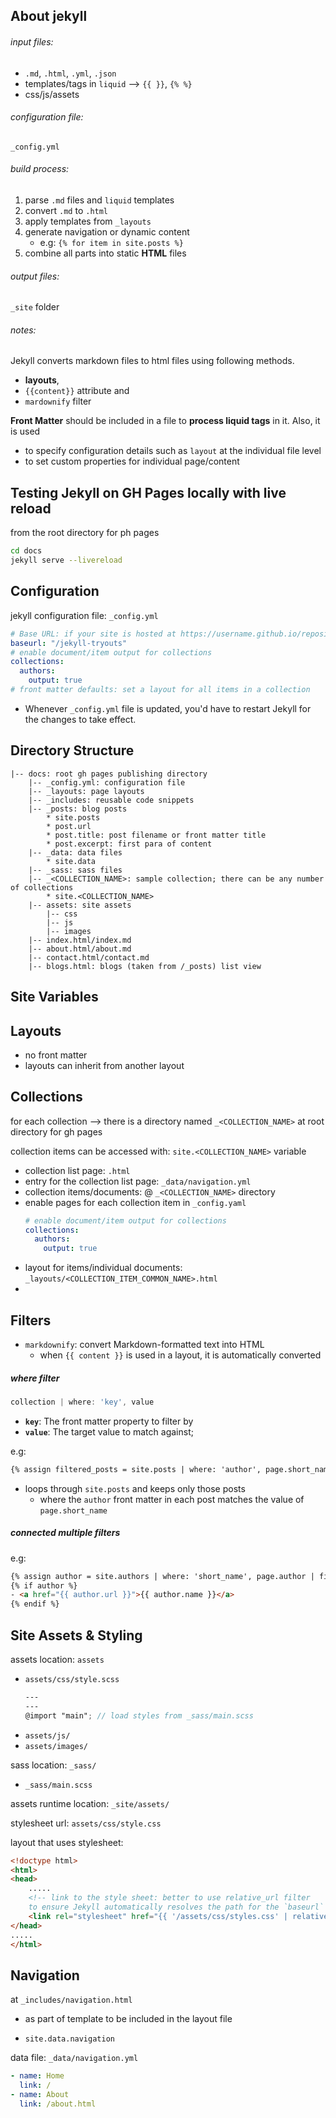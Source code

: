 ## About jekyll
###### input files: 
* `.md`, `.html`, `.yml`, `.json`
* templates/tags in `liquid` --> `{{ }}`, `{% %}`
* css/js/assets

###### configuration file: 
`_config.yml`

###### build process:
1. parse `.md` files and `liquid` templates
2. convert `.md` to `.html`
3. apply templates from `_layouts`
4. generate navigation or dynamic content 
   * e.g: `{% for item in site.posts %}`
5. combine all parts into static **HTML** files

###### output files:
`_site` folder

###### notes:
Jekyll converts markdown files to html files using following methods.
 * **layouts**, 
 * `{{content}}` attribute and 
 * `mardownify` filter 

**Front Matter** should be included in a file to **process liquid tags** in it. Also, it is used 
* to specify configuration details such as `layout` at the individual file level
* to set custom properties for individual page/content

## Testing Jekyll on GH Pages locally with live reload
from the root directory for ph pages
```bash
cd docs
jekyll serve --livereload
```

## Configuration
jekyll configuration file: `_config.yml`
```yaml
# Base URL: if your site is hosted at https://username.github.io/repository-name
baseurl: "/jekyll-tryouts"
# enable document/item output for collections
collections:
  authors:
    output: true
# front matter defaults: set a layout for all items in a collection
```

* Whenever `_config.yml` file is updated, you'd have to restart Jekyll for the changes to take effect.

## Directory Structure

```text
|-- docs: root gh pages publishing directory
    |-- _config.yml: configuration file
    |-- _layouts: page layouts
    |-- _includes: reusable code snippets
    |-- _posts: blog posts
        * site.posts
        * post.url
        * post.title: post filename or front matter title
        * post.excerpt: first para of content
    |-- _data: data files
        * site.data
    |-- _sass: sass files
    |-- _<COLLECTION_NAME>: sample collection; there can be any number of collections
        * site.<COLLECTION_NAME>
    |-- assets: site assets
        |-- css
        |-- js
        |-- images
    |-- index.html/index.md
    |-- about.html/about.md
    |-- contact.html/contact.md
    |-- blogs.html: blogs (taken from /_posts) list view 
```
## Site Variables


## Layouts
* no front matter
* layouts can inherit from another layout

## Collections
for each collection
--> there is a directory named `_<COLLECTION_NAME>` at root directory for gh pages

collection items can be accessed with: `site.<COLLECTION_NAME>` variable

- collection list page: `.html`
- entry for the collection list page: `_data/navigation.yml`
- collection items/documents: @ `_<COLLECTION_NAME>` directory 
- enable pages for each collection item in `_config.yaml`
  ```yaml
  # enable document/item output for collections
  collections:
    authors:
      output: true
  ```
- layout for items/individual documents: `_layouts/<COLLECTION_ITEM_COMMON_NAME>.html`
- 


## Filters

* `markdownify`: convert Markdown-formatted text into HTML
  * when `{{ content }}` is used in a layout, it is automatically converted

##### where filter
```js
collection | where: 'key', value
```
- **`key`**: The front matter property to filter by
- **`value`**: The target value to match against; 

e.g:
```html
{% assign filtered_posts = site.posts | where: 'author', page.short_name %}
```
* loops through `site.posts` and keeps only those posts 
  * where the `author` front matter in each post matches the value of `page.short_name`

##### connected multiple filters
e.g:
```html
{% assign author = site.authors | where: 'short_name', page.author | first %}
{% if author %}
- <a href="{{ author.url }}">{{ author.name }}</a>
{% endif %}
```

## Site Assets & Styling
assets location: `assets`
- `assets/css/style.scss`
    ```scss
    ---
    ---
    @import "main"; // load styles from _sass/main.scss
     ```
- `assets/js/`
- `assets/images/`

sass location: `_sass/`
- `_sass/main.scss`

assets runtime location: `_site/assets/`

stylesheet url: `assets/css/style.css`

layout that uses stylesheet:
```html
<!doctype html>
<html>
<head>
    .....
    <!-- link to the style sheet: better to use relative_url filter 
    to ensure Jekyll automatically resolves the path for the `baseurl` you have set properly-->
    <link rel="stylesheet" href="{{ '/assets/css/styles.css' | relative_url }}"> 
</head>
.....
</html>
```

## Navigation
at `_includes/navigation.html`
- as part of template to be included in the layout file

-     site.data.navigation

data file: `_data/navigation.yml`
```yaml
- name: Home
  link: /
- name: About
  link: /about.html
```

